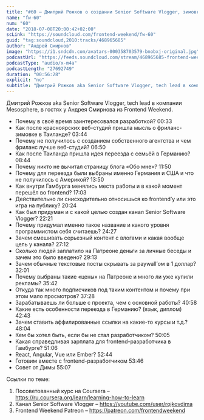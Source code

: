 ```yaml
---
title: "#60 – Дмитрий Рожков о создании Senior Software Vlogger, зимовке в Таиланде и жизни в Гамбурге"
name: "fw-60"
num: "60"
date: "2018-07-08T20:00:42+02:00"
scLink: "https://soundcloud.com/frontend-weekend/fw-60"
guid: "tag:soundcloud,2010:tracks/468965685"
author: "Андрей Смирнов"
image: "https://i1.sndcdn.com/avatars-000358703579-bnobxj-original.jpg"
podcastUrl: "https://feeds.soundcloud.com/stream/468965685-frontend-weekend-fw-60.m4a"
podcastType: "audio/x-m4a"
podcastLength: "27692749"
duration: "00:56:28"
explicit: "no"
subtitle: "Дмитрий Рожков aka Senior Software Vlogger, tech lead в компании Mesosphere, в гостях у Андрея Смирнова из Frontend Weekend. "
---
```

Дмитрий Рожков aka Senior Software Vlogger, tech lead в компании Mesosphere, в гостях у Андрея Смирнова из Frontend Weekend. 

- Почему в своё время заинтересовался разработкой? <timecode>00:33</timecode>
- Как после красноярских веб-студий пришла мысль о фриланс-зимовке в Таиланде? <timecode>03:44</timecode>
- Почему не получилось с созданием собственного агентства и чем фриланс лучше веб-студий? <timecode>06:50</timecode>
- Как после Таиланда пришла идея переезда с семьёй в Германию? <timecode>08:44</timecode>
- Почему никто не вычитал страницу блога «Обо мне»? <timecode>11:50</timecode>
- Почему для переезда были выбраны именно Германия и США и что не получилось с Америкой? <timecode>13:50</timecode>
- Как внутри Гамбурга менялись места работы и в какой момент перешёл во frontend? <timecode>17:03</timecode>
- Действительно ли снисходительно относишься ко frontend’у или это игра на публику? <timecode>20:24</timecode>
- Как был придуман и с какой целью создан канал Senior Software Vlogger? <timecode>22:21</timecode>
- Почему придумал именно такое название и какого уровня программистом себя считаешь? <timecode>24:27</timecode>
- Зачем смешивать серьезный контент с влогами и какая вообще цель у канала? <timecode>27:12</timecode>
- Сколько людей заплатило на Патреоне деньги за личные беседы и зачем это было введено? <timecode>29:13</timecode>
- Зачем обычные текстовые посты скрывать за paywall’ом в 1 доллар? <timecode>32:01</timecode>
- Почему выбраны такие «цены» на Патреоне и много ли уже купили рекламы? <timecode>35:42</timecode>
- Откуда так много подписчиков под таким контентом и почему при этом мало просмотров? <timecode>37:28</timecode>
- Зарабатываешь ли больше с проекта, чем с основной работы? <timecode>40:58</timecode>
- Какие есть особенности переезда в Германию? (язык, диплом) <timecode>42:43</timecode>
- Зачем ставить аффилированные ссылки на какие-то курсы и т.д.? <timecode>48:04</timecode>
- Кем бы хотел быть, если бы не стал разработчиком? <timecode>50:05</timecode>
- Какая справедливая зарплата для frontend-разработчика в Гамбурге? <timecode>51:06</timecode>
- React, Angular, Vue или Ember? <timecode>52:44</timecode>
- Готовим вместе с frontend-разработчиком <timecode>53:46</timecode>
- Совет от Димы <timecode>55:07</timecode>

Ссылки по теме:
1) Посоветованный курс на Coursera – https://ru.coursera.org/learn/learning-how-to-learn
2) Канал Senior Software Vlogger – https://youtube.com/user/rojkovdima
3) Frontend Weekend Patreon – https://patreon.com/frontendweekend